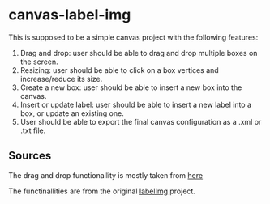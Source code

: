 # canvas-label-img

This is supposed to be a simple canvas project with the following features:

1. Drag and drop: user should be able to drag and drop multiple boxes on the screen.
2. Resizing: user should be able to click on a box vertices and increase/reduce its size.
3. Create a new box: user should be able to insert a new box into the canvas.
4. Insert or update label: user should be able to insert a new label into a box, or update an existing one.
5. User should be able to export the final canvas configuration as a .xml or .txt file.

## Sources

The drag and drop functionallity is mostly taken from [here](https://www.youtube.com/watch?v=7PYvx8u_9Sk)

The functinallities are from the original [labelImg](https://github.com/heartexlabs/labelImg) project.
